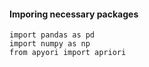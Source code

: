 #### Imporing necessary packages
```python3
import pandas as pd
import numpy as np
from apyori import apriori
```
